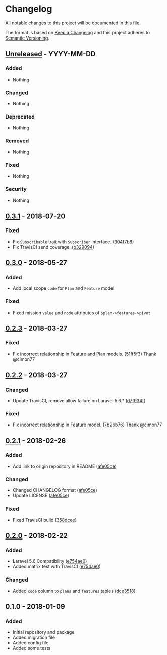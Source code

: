 # Changelog

All notable changes to this project will be documented in this file.

The format is based on [Keep a Changelog](http://keepachangelog.com/en/1.0.0/)
and this project adheres to [Semantic Versioning](http://semver.org/spec/v2.0.0.html).


## [Unreleased] - YYYY-MM-DD

### Added
- Nothing

### Changed
- Nothing

### Deprecated
- Nothing

### Removed
- Nothing

### Fixed
- Nothing

### Security
- Nothing



## [0.3.1] - 2018-07-20

### Fixed
- Fix `Subscribable` trait with `Subscriber` interface. ([304f7b6](https://github.com/oanhnn/laravel-pricing-plans/tree/304f7b60db149b52e76f847a7913349f113bb602))
- Fix TravisCI send coverage. ([b329094](https://github.com/oanhnn/laravel-pricing-plans/commit/b32909481d2116fc51793567f78acaec20cf9f98))



## [0.3.0] - 2018-05-27

### Added
- Add local scope `code` for `Plan` and `Feature` model

### Fixed
- Fixed mission `value` and `node` attributes of `$plan->features->pivot`



## [0.2.3] - 2018-03-27

### Fixed
- Fix incorrect relationship in Feature and Plan models. ([51ff5f3](https://github.com/oanhnn/laravel-pricing-plans/commit/51ff5f3644a318b999cc47491baa5d7c9d36d7ad))
  Thank @cimon77



## [0.2.2] - 2018-03-27

### Changed
- Update TravisCI, remove allow failure on Laravel 5.6.* ([d7f934f](https://github.com/oanhnn/laravel-pricing-plans/commit/d7f934f49637460d9978fac1d803b6fae095e6d4))

### Fixed
- Fix incorrect relationship in Feature model. ([7b26b76](https://github.com/oanhnn/laravel-pricing-plans/commit/7b26b7619a34af2e9a81921d50e343f552f081c4))
  Thank @cimon77



## [0.2.1] - 2018-02-26
### Added
- Add link to origin repository in README ([afe05ce](https://github.com/oanhnn/laravel-pricing-plans/commit/afe05cee6fd1c0b1e9f5fbfe672f48dd2cbb4967))

### Changed
- Changed CHANGELOG format ([afe05ce](https://github.com/oanhnn/laravel-pricing-plans/commit/afe05cee6fd1c0b1e9f5fbfe672f48dd2cbb4967))
- Update LICENSE ([afe05ce](https://github.com/oanhnn/laravel-pricing-plans/commit/afe05cee6fd1c0b1e9f5fbfe672f48dd2cbb4967))

### Fixed
- Fixed TravisCI build ([358dcee](https://github.com/oanhnn/laravel-pricing-plans/commit/358dcee6afbc99b75da967fcd25f4656d3dfa16b))



## [0.2.0] - 2018-02-22
### Added
- Laravel 5.6 Compatibility ([e754ae0](https://github.com/oanhnn/laravel-pricing-plans/commit/e754ae01a6c086d1c5b75074b1376a057d616b35))
- Added matrix test with TravisCI ([e754ae0](https://github.com/oanhnn/laravel-pricing-plans/commit/e754ae01a6c086d1c5b75074b1376a057d616b35))

### Changed
- Added `code` column to `plans` and `features` tables ([dce3518](https://github.com/oanhnn/laravel-pricing-plans/commit/dce351893d386d8cd8207608c8f92820767c8ac8))



## 0.1.0 - 2018-01-09
### Added
- Initial repository and package
- Added migration file
- Added config file
- Added some tests



[Unreleased]: https://github.com/oanhnn/laravel-pricing-plans/compare/v0.3.1...develop
[0.3.1]:      https://github.com/oanhnn/laravel-pricing-plans/compare/v0.3.0...v0.3.1
[0.3.0]:      https://github.com/oanhnn/laravel-pricing-plans/compare/v0.2.3...v0.3.0
[0.2.3]:      https://github.com/oanhnn/laravel-pricing-plans/compare/v0.2.2...v0.2.3
[0.2.2]:      https://github.com/oanhnn/laravel-pricing-plans/compare/v0.2.1...v0.2.2
[0.2.1]:      https://github.com/oanhnn/laravel-pricing-plans/compare/v0.2.0...v0.2.1
[0.2.0]:      https://github.com/oanhnn/laravel-pricing-plans/compare/v0.1.0...v0.2.0
